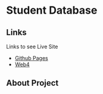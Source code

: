 # Student Database

## Links

Links to see Live Site

- [Github Pages]()
- [Web4]()

## About Project
